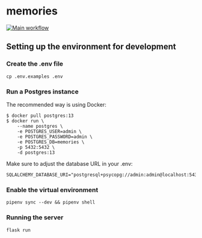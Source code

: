 # memories

[![Main workflow](https://github.com/paulnicolet/memories/actions/workflows/main.yaml/badge.svg)](https://github.com/paulnicolet/memories/actions/workflows/main.yaml)

## Setting up the environment for development

### Create the .env file

```
cp .env.examples .env
```

### Run a Postgres instance

The recommended way is using Docker:

```
$ docker pull postgres:13
$ docker run \
    --name postgres \
    -e POSTGRES_USER=admin \
    -e POSTGRES_PASSWORD=admin \
    -e POSTGRES_DB=memories \
    -p 5432:5432 \
    -d postgres:13
```

Make sure to adjust the database URL in your .env:

```
SQLALCHEMY_DATABASE_URI="postgresql+psycopg://admin:admin@localhost:5432/memories"
```

### Enable the virtual environment

```
pipenv sync --dev && pipenv shell
```

### Running the server

```
flask run
```
